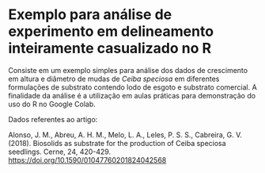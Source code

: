 # Exemplo para análise de experimento em delineamento inteiramente casualizado no R

Consiste em um exemplo simples para análise dos dados de crescimento em altura e diâmetro de mudas de _Ceiba speciosa_ em diferentes formulações de substrato contendo lodo de esgoto e substrato comercial.
A finalidade da análise é a utilização em aulas práticas para demonstração do uso do R no Google Colab.

Dados referentes ao artigo:

Alonso, J. M., Abreu, A. H. M., Melo, L. A., Leles, P. S. S., Cabreira, G. V. (2018). Biosolids as substrate for the production of Ceiba speciosa seedlings. Cerne, 24, 420-429. https://doi.org/10.1590/01047760201824042568
